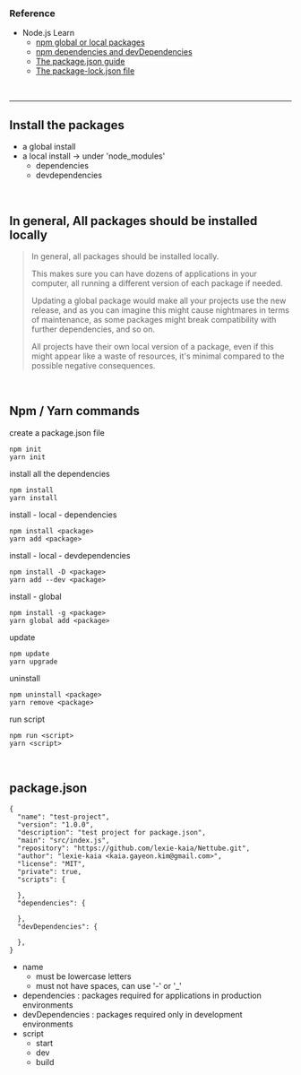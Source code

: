 ### Reference

- Node.js Learn
  - [npm global or local packages](https://nodejs.dev/learn/npm-global-or-local-packages)
  - [npm dependencies and devDependencies](https://nodejs.dev/learn/npm-dependencies-and-devdependencies)
  - [The package.json guide](https://nodejs.dev/learn/the-package-json-guide)
  - [The package-lock.json file](https://nodejs.dev/learn/the-package-lock-json-file)

<br>

---

## Install the packages

- a global install
- a local install -> under 'node_modules'
  - dependencies
  - devdependencies

<br>

## In general, All packages should be installed locally

> In general, all packages should be installed locally.
>
> This makes sure you can have dozens of applications in your computer,
> all running a different version of each package if needed.
>
> Updating a global package would make all your projects use the new release,
> and as you can imagine this might cause nightmares in terms of maintenance,
> as some packages might break compatibility with further dependencies, and so on.
>
> All projects have their own local version of a package,
> even if this might appear like a waste of resources,
> it's minimal compared to the possible negative consequences.

<br>

## Npm / Yarn commands

create a package.json file

```
npm init
yarn init
```

install all the dependencies

```
npm install
yarn install
```

install - local - dependencies

```
npm install <package>
yarn add <package>
```

install - local - devdependencies

```
npm install -D <package>
yarn add --dev <package>
```

install - global

```
npm install -g <package>
yarn global add <package>
```

update

```
npm update
yarn upgrade
```

uninstall

```
npm uninstall <package>
yarn remove <package>
```

run script

```
npm run <script>
yarn <script>
```

<br>

## package.json

```
{
  "name": "test-project",
  "version": "1.0.0",
  "description": "test project for package.json",
  "main": "src/index.js",
  "repository": "https://github.com/lexie-kaia/Nettube.git",
  "author": "lexie-kaia <kaia.gayeon.kim@gmail.com>",
  "license": "MIT",
  "private": true,
  "scripts": {

  },
  "dependencies": {

  },
  "devDependencies": {

  },
}
```

- name
  - must be lowercase letters
  - must not have spaces, can use '-' or '\_'
- dependencies : packages required for applications in production environments
- devDependencies : packages required only in development environments
- script
  - start
  - dev
  - build
